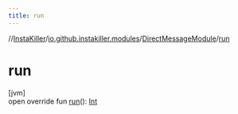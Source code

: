 ```yaml
---
title: run
---
```

//[InstaKiller](../../../index.html)/[io.github.instakiller.modules](../index.html)/[DirectMessageModule](index.html)/[run](run.html)



# run



[jvm]\
open override fun [run](run.html)(): [Int](https://kotlinlang.org/api/latest/jvm/stdlib/kotlin/-int/index.html)




